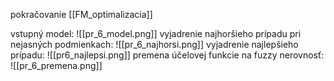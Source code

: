 pokračovanie [[FM_optimalizacia]]

vstupný model:
![[pr_6_model.png]]
vyjadrenie najhoršieho prípadu pri nejasných podmienkach:
![[pr_6_najhorsi.png]]
vyjadrenie najlepšieho prípadu:
![[pr6_najlepsi.png]]
premena účelovej funkcie na fuzzy nerovnosť:
![[pr_6_premena.png]]